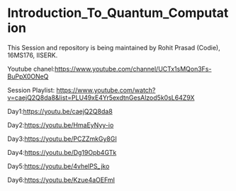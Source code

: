 # Introduction_To_Quantum_Computation

This Session and repository is being maintained by Rohit Prasad (Codie), 16MS176, IISERK.

Youtube chanel:https://www.youtube.com/channel/UCTx1sMQon3Fs-BuPpX0ONeQ

Session Playlist: https://www.youtube.com/watch?v=caejQ2Q8da8&list=PLU49xE4Yr5exdtnGesAlzod5k0sL64Z9X

Day1:https://youtu.be/caejQ2Q8da8

Day2:https://youtu.be/HmaEyNyy-io

Day3:https://youtu.be/PCZZmkGy8GI

Day4:https://youtu.be/Dg19Opb4GTk

Day5:https://youtu.be/4vhelPS_jko

Day6:https://youtu.be/Kzue4aOEFmI
